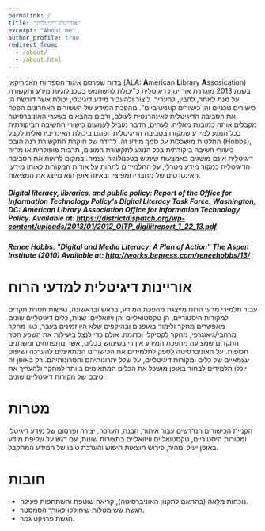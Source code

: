```yaml
---
permalink: /
title: "אוריינות דיגיטלית"
excerpt: "About me"
author_profile: true
redirect_from: 
  - /about/
  - /about.html
---
```


בדוח שפרסם איגוד הספריות האמריקאי (ALA: **A**merican **L**ibrary **A**ssosication) בשנת 2013 מוגדרת אוריינות דיגיטלית כ"יכולת להשתמש בטכנולוגיות מידע ותקשורת על מנת לאתר, להבין, להעריך, ליצור ולהעביר מידע דיגיטלי, יכולת אשר דורשת הן כישורים טכניים והן כישורים קוגניטיביים". מהפכת המידע של העשורים האחרונים הפכה את הסביבה הדיגיטלית לאינהרנטית לעולם, ורבים מהבאים בשערי האוניברסיטה מקבלים אותה כמובנת מאליה. לעתים, הדבר מוביל לעמעום כישורי החשיבה הביקורתית בכל הנוגע למידע שמקורו בסביבה הדיגיטלית, ופוגם ביכולת האינדיבידואלית לקבל החלטות מושכלות על סמך מידע זה. לדידה של חוקרת התקשורת רנה הובס (Hobbs), כישורי חשיבה ביקורתית בכל הנוגע לתקשורת המונים, תרבות פופולרית או מדיה דיגיטלית אינם מושגים באמצעות שימוש בטכנולוגיה עצמה. במקום לראות את הסביבה הדיגיטלית כמקור מידע ניטרלי, על התלמידים לתהות על אודות המקורות לאותו מידע, האינטרסים של מחבריו ומפיציו ובאיזה אופן הוא מייצג את המציאות. 

##### Digital literacy, libraries, and public policy: Report of the Office for Information Technology Policy's Digital Literacy Task Force. Washington, DC: American Library Association Office for Information Technology Policy. Available at: https://districtdispatch.org/wp-content/uploads/2013/01/2012_OITP_digilitreport_1_22_13.pdf

##### Renee Hobbs. "Digital and Media Literacy: A Plan of Action" The Aspen Institute (2010) Available at: http://works.bepress.com/reneehobbs/13/

אוריינות דיגיטלית למדעי הרוח
======
עבור תלמידי מדעי הרוח מייצגת מהפכת המידע, בראש ובראשונה, נגישות חסרת תקדים למקורות היסטוריים, הן טקסטואליים והן ויזואליים. שנית, כלים דיגיטליים שונים מאפשרים מחקר ולימוד באופנים ובהיקפים שלא היו זמינים בעבר, כגון מחקר מרחבי/גיאוגרפי, מחקר לקסיקלי וכדומה. אולם כדי לנצל ביעילות את השפע חסר התקדים שמציעה מהפכת המידע אין די בשימוש בכלים, אשר מתפתחים ומשתנים תכופות. על האוניברסיטה לספק לתלמידים את הכישורים המתאימים להערכה ושיפוט עצמאיים של כלים ומקורות דיגיטליים, על שלל יתרונותיהם וחסרונותיהם. רק באופן זה יוכלו תלמידים לבחור באופן מושכל את הכלים המתאימים ביותר למחקר ולהעריך את טיבם של מקורות דיגיטליים שונים.

מטרות
======
הקניית הכישורים הנדרשים עבור איתור, הבנה, הערכה, יצירה ופרסום של מידע דיגיטלי ומקורות היסטוריים, טקסטואליים וויזואליים בתצורות שונות, עם דגש על שליפת מידע באופן יעיל ומהיר, פירוש תוצאות חיפוש והערכת טיבו של המידע המתקבל. 

חובות
======
- נוכחות מלאה (בהתאם לתקנון האוניברסיטה), קריאה שוטפת והשתתפות פעילה.
- הגשת שש מטלות שיחולקו לאורך הסמסטר.
- הגשת פרויקט גמר.
